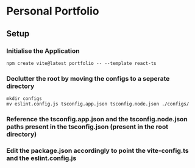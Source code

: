 # Personal Portfolio

## Setup

### Initialise the Application

```shell
npm create vite@latest portfolio -- --template react-ts
```

### Declutter the root by moving the configs to a seperate directory

```shell
mkdir configs
mv eslint.config.js tsconfig.app.json tsconfig.node.json ./configs/
```

### Reference the tsconfig.app.json and the tsconfig.node.json paths present in the tsconfig.json (present in the root directory)

### Edit the package.json accordingly to point the vite-config.ts and the eslint.config.js

